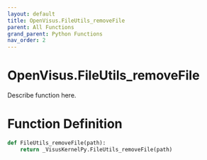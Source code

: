 ```yaml
---
layout: default
title: OpenVisus.FileUtils_removeFile
parent: All Functions
grand_parent: Python Functions
nav_order: 2
---
```


# OpenVisus.FileUtils_removeFile

Describe function here.

# Function Definition

```python
def FileUtils_removeFile(path):
    return _VisusKernelPy.FileUtils_removeFile(path)
```